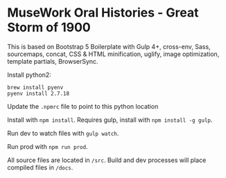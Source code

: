 # MuseWork Oral Histories - Great Storm of 1900

This is based on Bootstrap 5 Boilerplate with Gulp 4+, cross-env, Sass, sourcemaps, concat, CSS & HTML minification, uglify, image optimization, template partials, BrowserSync.

Install python2:

```
brew install pyenv
pyenv install 2.7.18
```

Update the `.npmrc` file to point to this python location

Install with `npm install`. Requires gulp, install with `npm install -g gulp`.

Run dev to watch files with `gulp watch`.

Run prod with `npm run prod`.

All source files are located in `/src`. Build and dev processes will place compiled files in `/docs`.
